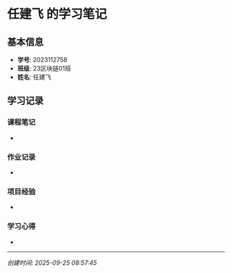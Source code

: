 # 任建飞 的学习笔记

## 基本信息
- **学号**: 2023112758
- **班级**: 23区块链01班
- **姓名**: 任建飞

## 学习记录

### 课程笔记
- 

### 作业记录
- 

### 项目经验
- 

### 学习心得
- 

---
*创建时间: 2025-09-25 08:57:45*
